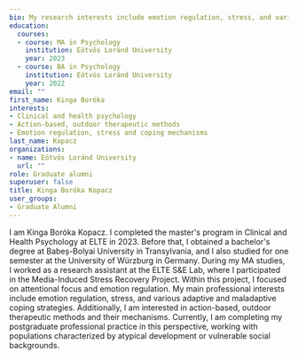 ```yaml
---
bio: My research interests include emotion regulation, stress, and various adaptive and maladaptive coping strategies.
education:
  courses:
  - course: MA in Psychology
    institution: Eötvös Loránd University
    year: 2023
  - course: BA in Psychology
    institution: Eötvös Loránd University
    year: 2022
email: ""
first_name: Kinga Boróka
interests:
- Clinical and health psychology
- Action-based, outdoor therapeutic methods
- Emotion regulation, stress and coping mechanisms
last_name: Kopacz
organizations:
- name: Eötvös Loránd University
  url: ""
role: Graduate alumni
superuser: false
title: Kinga Boróka Kopacz
user_groups:
- Graduate Alumni
---
```


I am Kinga Boróka Kopacz. I completed the master's program in Clinical and Health Psychology at ELTE in 2023. Before that, I obtained a bachelor's degree at Babeș-Bolyai University in Transylvania, and I also studied for one semester at the University of Würzburg in Germany. During my MA studies, I worked as a research assistant at the ELTE S&E Lab, where I participated in the Media-Induced Stress Recovery Project. Within this project, I focused on attentional focus and emotion regulation. My main professional interests include emotion regulation, stress, and various adaptive and maladaptive coping strategies. Additionally, I am interested in action-based, outdoor therapeutic methods and their mechanisms. Currently, I am completing my postgraduate professional practice in this perspective, working with populations characterized by atypical development or vulnerable social backgrounds.